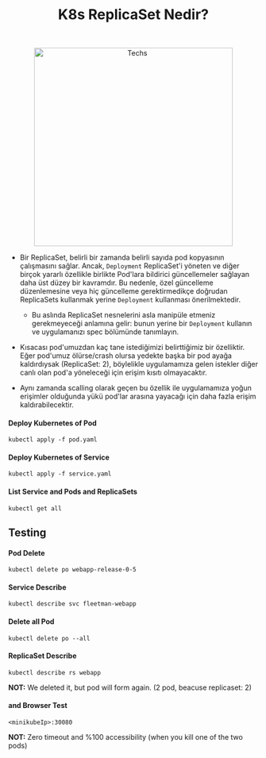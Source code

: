 <h1 align="center"> K8s ReplicaSet Nedir? </h1> <br>
<p align="center">
  <a href="https://user-images.githubusercontent.com/34090058/79375383-3373be00-7f61-11ea-9f69-daf6a154f45f.png">
    <img alt="Techs" title="Techs" src="https://user-images.githubusercontent.com/34090058/79375383-3373be00-7f61-11ea-9f69-daf6a154f45f.png"width="400">
  </a>
</p>

 - Bir ReplicaSet, belirli bir zamanda belirli sayıda pod kopyasının çalışmasını sağlar. Ancak, `Deployment` ReplicaSet'i yöneten ve diğer birçok yararlı özellikle birlikte Pod'lara bildirici güncellemeler sağlayan daha üst düzey bir kavramdır. Bu nedenle, özel güncelleme düzenlemesine veya hiç güncelleme gerektirmedikçe doğrudan ReplicaSets kullanmak yerine `Deployment` kullanması önerilmektedir.
   - Bu aslında ReplicaSet nesnelerini asla manipüle etmeniz gerekmeyeceği anlamına gelir: bunun yerine bir `Deployment` kullanın ve uygulamanızı spec bölümünde tanımlayın.

- Kısacası pod'umuzdan kaç tane istediğimizi belirttiğimiz bir özelliktir. Eğer pod'umuz ölürse/crash olursa yedekte başka bir pod ayağa kaldırdıysak (ReplicaSet: 2), böylelikle uygulamamıza gelen istekler diğer canlı olan pod'a yöneleceği için erişim kısıtı olmayacaktır.
- Aynı zamanda scalling olarak geçen bu özellik ile uygulamamıza yoğun erişimler olduğunda yükü pod'lar arasına yayacağı için daha fazla erişim kaldırabilecektir.

#### Deploy Kubernetes of Pod
```
kubectl apply -f pod.yaml
```
#### Deploy Kubernetes of Service
```
kubectl apply -f service.yaml
```
#### List Service and Pods and ReplicaSets
```
kubectl get all
```
## Testing

#### Pod Delete
```
kubectl delete po webapp-release-0-5
```
#### Service Describe
```
kubectl describe svc fleetman-webapp
```
#### Delete all Pod 
```
kubectl delete po --all
```
#### ReplicaSet Describe 
```
kubectl describe rs webapp
```
**NOT:** We deleted it, but pod will form again. (2 pod, beacuse replicaset: 2)

#### and Browser Test
```
<minikubeIp>:30080
```
**NOT:** Zero timeout and %100 accessibility (when you kill one of the two pods)
